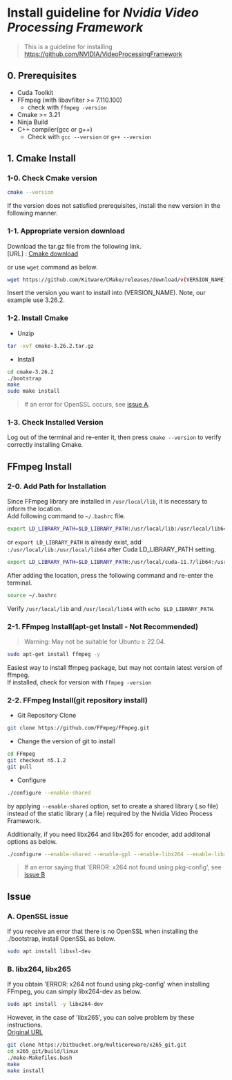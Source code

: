 # Install guideline for *Nvidia Video Processing Framework*
> This is a guideline for installing https://github.com/NVIDIA/VideoProcessingFramework

## 0. Prerequisites
- Cuda Toolkit
- FFmpeg (with libavfilter >= 7.110.100)
  - check with `ffmpeg -version`
- Cmake >= 3.21
- Ninja Build
- C++ compiler(gcc or g++)
  - Check with `gcc --version` or `g++ --version`

## 1. Cmake Install
### 1-0. Check Cmake version
```bash
cmake --version
```
If the version does not satisfied prerequisites, install the new version in the following manner.

### 1-1. Appropriate version download
Download the tar.gz file from the following link.\
[URL] : [Cmake download](https://cmake.org/download/)

or use `wget` command as below.
```bash
wget https://github.com/Kitware/CMake/releases/download/v(VERSION_NAME)/cmake-(VERSION_NAME).tar.gz
```
Insert the version you want to install into (VERSION_NAME). Note, our example use 3.26.2.

### 1-2. Install Cmake
- Unzip
```bash
tar -xvf cmake-3.26.2.tar.gz
```

- Install
```bash
cd cmake-3.26.2
./bootstrap
make
sudo make install
```
> If an error for OpenSSL occurs, see [issue A](#OpenSSL).

### 1-3. Check Installed Version
Log out of the terminal and re-enter it, then press `cmake --version` to verify correctly installing Cmake.

## FFmpeg Install
### 2-0. Add Path for Installation
Since FFmpeg library are installed in `/usr/local/lib`, it is necessary to inform the location.\
Add following command to `~/.bashrc` file.
```bash
export LD_LIBRARY_PATH=$LD_LIBRARY_PATH:/usr/local/lib:/usr/local/lib64
```

or `export LD_LIBRARY_PATH` is already exist, add `:/usr/local/lib:/usr/local/lib64` after Cuda LD_LIBRARY_PATH setting.
```bash
export LD_LIBRARY_PATH=$LD_LIBRARY_PATH:/usr/local/cuda-11.7/lib64:/usr/local/lib:/usr/local/lib64
```

After adding the location, press the following command and re-enter the terminal.
```bash
source ~/.bashrc
```

Verify `/usr/local/lib` and `/usr/local/lib64` with `echo $LD_LIBRARY_PATH`.

### 2-1. FFmpeg Install(apt-get Install - Not Recommended)
> Warning: May not be suitable for Ubuntu ≥ 22.04.
```bash
sudo apt-get install ffmpeg -y
```
Easiest way to install ffmpeg package, but may not contain latest version of ffmpeg.\
If installed, check for version with `ffmpeg -version`

### 2-2. FFmpeg Install(git repository install)
- Git Repository Clone
```bash
git clone https://github.com/FFmpeg/FFmpeg.git
```

- Change the version of git to install
```bash
cd FFmpeg
git checkout n5.1.2
git pull
```

- Configure
```bash
./configure --enable-shared
```
by applying `--enable-shared` option, set to create a shared library (.so file) instead of the static library (.a file) required by the Nvidia Video Process Framework.

Additionally, if you need libx264 and libx265 for encoder, add additonal options as below.
```bash
./configure --enable-shared --enable-gpl --enable-libx264 --enable-libx265
```
> If an error saying that 'ERROR: x264 not found using pkg-config', see [issue B](#libx265)

## Issue
<a name="OpenSSL"></a>
### A. OpenSSL issue
If you receive an error that there is no OpenSSL when installing the ./bootstrap, install OpenSSL as below.
```bash
sudo apt install libssl-dev
```
<a name="libx265"></a>
### B. libx264, libx265
If you obtain 'ERROR: x264 not found using pkg-config' when installing FFmpeg, you can simply libx264-dev as below.
```bash
sudo apt install -y libx264-dev
```

However, in the case of 'libx265', you can solve problem by these instructions.\
[Original URL](https://bitbucket.org/multicoreware/x265_git/wiki/Home)
```bash
git clone https://bitbucket.org/multicoreware/x265_git.git
cd x265_git/build/linux
./make-Makefiles.bash
make
make install
```
